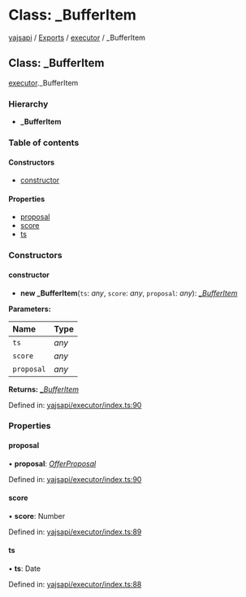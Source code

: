 # Class: \_BufferItem

[yajsapi](../yajsapi.md) / [Exports](../modules/) / [executor](../modules/executor.md) / \_BufferItem

## Class: \_BufferItem

[executor](../modules/executor.md).\_BufferItem

### Hierarchy

* **\_BufferItem**

### Table of contents

#### Constructors

* [constructor](executor._bufferitem.md#constructor)

#### Properties

* [proposal](executor._bufferitem.md#proposal)
* [score](executor._bufferitem.md#score)
* [ts](executor._bufferitem.md#ts)

### Constructors

#### constructor

+ **new \_BufferItem**\(`ts`: _any_, `score`: _any_, `proposal`: _any_\): [_\_BufferItem_](executor._bufferitem.md)

**Parameters:**

| Name | Type |
| :--- | :--- |
| `ts` | _any_ |
| `score` | _any_ |
| `proposal` | _any_ |

**Returns:** [_\_BufferItem_](executor._bufferitem.md)

Defined in: [yajsapi/executor/index.ts:90](https://github.com/golemfactory/yajsapi/blob/289a25a/yajsapi/executor/index.ts#L90)

### Properties

#### proposal

• **proposal**: [_OfferProposal_](rest_market.offerproposal.md)

Defined in: [yajsapi/executor/index.ts:90](https://github.com/golemfactory/yajsapi/blob/289a25a/yajsapi/executor/index.ts#L90)

#### score

• **score**: Number

Defined in: [yajsapi/executor/index.ts:89](https://github.com/golemfactory/yajsapi/blob/289a25a/yajsapi/executor/index.ts#L89)

#### ts

• **ts**: Date

Defined in: [yajsapi/executor/index.ts:88](https://github.com/golemfactory/yajsapi/blob/289a25a/yajsapi/executor/index.ts#L88)

